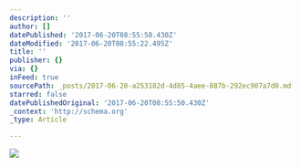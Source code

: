 ```yaml
---
description: ''
author: []
datePublished: '2017-06-20T08:55:50.430Z'
dateModified: '2017-06-20T08:55:22.495Z'
title: ''
publisher: {}
via: {}
inFeed: true
sourcePath: _posts/2017-06-20-a253182d-4d85-4aee-887b-292ec907a7d0.md
starred: false
datePublishedOriginal: '2017-06-20T08:55:50.430Z'
_context: 'http://schema.org'
_type: Article

---
```

![](https://the-grid-user-content.s3-us-west-2.amazonaws.com/9fa79ae5-ef6b-4824-8c49-7931ce8c60e2.jpg)